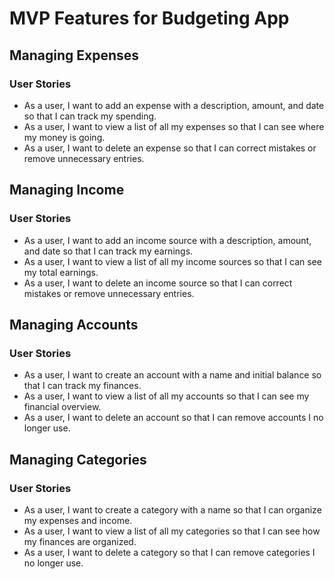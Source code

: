 # MVP Features for Budgeting App

## Managing Expenses

### User Stories

- As a user, I want to add an expense with a description, amount, and date so that I can track my spending.
- As a user, I want to view a list of all my expenses so that I can see where my money is going.
- As a user, I want to delete an expense so that I can correct mistakes or remove unnecessary entries.

## Managing Income

### User Stories

- As a user, I want to add an income source with a description, amount, and date so that I can track my earnings.
- As a user, I want to view a list of all my income sources so that I can see my total earnings.
- As a user, I want to delete an income source so that I can correct mistakes or remove unnecessary entries.

## Managing Accounts

### User Stories

- As a user, I want to create an account with a name and initial balance so that I can track my finances.
- As a user, I want to view a list of all my accounts so that I can see my financial overview.
- As a user, I want to delete an account so that I can remove accounts I no longer use.

## Managing Categories

### User Stories

- As a user, I want to create a category with a name so that I can organize my expenses and income.
- As a user, I want to view a list of all my categories so that I can see how my finances are organized.
- As a user, I want to delete a category so that I can remove categories I no longer use.
